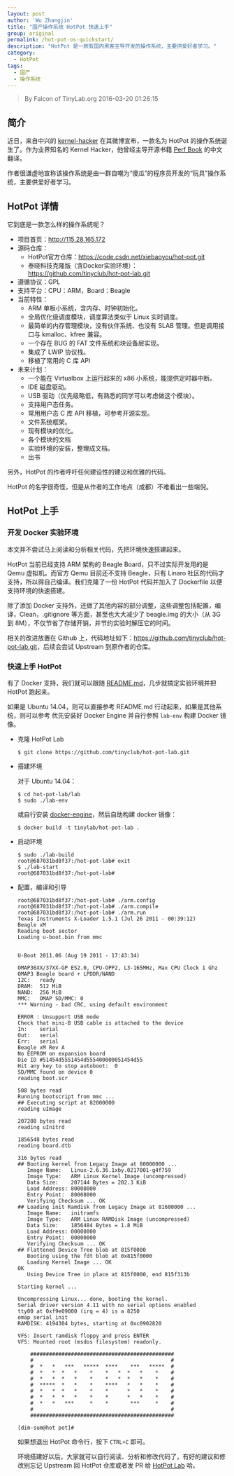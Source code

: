 ```yaml
---
layout: post
author: 'Wu Zhangjin'
title: "国产操作系统 HotPot 快速上手"
group: original
permalink: /hot-pot-os-quickstart/
description: "HotPot 是一款有国内黑客主导开发的操作系统，主要供爱好者学习。"
category:
  - HotPot
tags:
  - 国产
  - 操作系统
---
```


> By Falcon of TinyLab.org
> 2016-03-20 01:26:15

## 简介

近日，来自中兴的 [kernel-hacker](http://weibo.com/u/2472448382) 在其微博宣布，一款名为 HotPot 的操作系统诞生了。作为业界知名的 Kernel Hacker，他曾经主导开源书籍 [Perf Book](https://www.kernel.org/pub/linux/kernel/people/paulmck/perfbook/perfbook.html) 的中文翻译。

作者很谦虚地宣称该操作系统是由一群自嘲为“傻瓜”的程序员开发的“玩具”操作系统，主要供爱好者学习。

## HotPot 详情

它到底是一款怎么样的操作系统呢？

* 项目首页：<http://115.28.165.172>
* 源码仓库：
    * HotPot官方仓库：https://code.csdn.net/xiebaoyou/hot-pot.git
    * 泰晓科技克隆版（含Docker实验环境）：<https://github.com/tinyclub/hot-pot-lab.git>
* 遵循协议：GPL
* 支持平台：CPU：ARM，Board：Beagle
* 当前特性：
    * ARM 单板小系统，含内存、时钟初始化。
    * 全局优化级调度模块，调度算法类似于 Linux 实时调度。
    * 最简单的内存管理模块，没有伙伴系统、也没有 SLAB 管理。但是调用接口与 kmalloc、kfree 兼容。
    * 一个存在 BUG 的 FAT 文件系统和块设备层实现。
    * 集成了 LWIP 协议栈。
    * 移植了常用的 C 库 API
* 未来计划：
    * 一个能在 Virtualbox 上运行起来的 x86 小系统，能提供定时器中断。
    * IDE 磁盘驱动。
    * USB 驱动（优先级略低，有熟悉的同学可以考虑做这个模块）。
    * 支持用户态任务。
    * 常用用户态 C 库 API 移植，可参考开源实现。
    * 文件系统框架。
    * 现有模块的优化。
    * 各个模块的文档
    * 实验环境的安装，整理成文档。
    * 出书

另外，HotPot 的作者呼吁任何建设性的建议和优雅的代码。

HotPot 的名字很奇怪，但是从作者的工作地点（成都）不难看出一些端倪。

## HotPot 上手

### 开发 Docker 实验环境

本文并不尝试马上阅读和分析相关代码，先把环境快速搭建起来。

HotPot 当前已经支持 ARM 架构的 Beagle Board，只不过实际开发用的是 Qemu 虚拟机。而官方 Qemu 目前还不支持 Beagle，只有 Linaro 社区的代码才支持，所以得自己编译。我们克隆了一份 HotPot 代码并加入了 Dockerfile 以便支持环境的快速搭建。

除了添加 Docker 支持外，还做了其他内容的部分调整，这些调整包括配置，编译，Clean，.gitignore 等方面，甚至也大大减少了 beagle.img 的大小（从 3G 到 8M），不仅节省了存储开销，并节约实验时解压它的时间。

相关的改进放置在 Github 上，代码地址如下：<https://github.com/tinyclub/hot-pot-lab.git>，后续会尝试 Upstream 到原作者的仓库。

### 快速上手 HotPot

有了 Docker 支持，我们就可以跟随 [README.md](https://github.com/tinyclub/hot-pot-lab/blob/master/README.md)，几步就搞定实验环境并把 HotPot 跑起来。

如果是 Ubuntu 14.04，则可以直接参考 README.md 行动起来，如果是其他系统，则可以参考 优先安装好 Docker Engine 并自行参照 `lab-env` 构建 Docker 镜像。

* 克隆 HotPot Lab

      $ git clone https://github.com/tinyclub/hot-pot-lab.git

* 搭建环境

  对于 Ubuntu 14.04：

      $ cd hot-pot-lab/lab
      $ sudo ./lab-env

  或自行安装 [docker-engine](https://docs.docker.com/engine/installation/linux/)，然后自助构建 docker 镜像：

      $ docker build -t tinylab/hot-pot-lab .

* 启动环境

      $ sudo ./lab-build
      root@687031bd8f37:/hot-pot-lab# exit
      $ ./lab-start
      root@687031bd8f37:/hot-pot-lab#

* 配置，编译和引导

      root@687031bd8f37:/hot-pot-lab# ./arm.config
      root@687031bd8f37:/hot-pot-lab# ./arm.compile
      root@687031bd8f37:/hot-pot-lab# ./arm.run
      Texas Instruments X-Loader 1.5.1 (Jul 26 2011 - 00:39:12)
      Beagle xM
      Reading boot sector
      Loading u-boot.bin from mmc


      U-Boot 2011.06 (Aug 19 2011 - 17:43:34)

      OMAP36XX/37XX-GP ES2.0, CPU-OPP2, L3-165MHz, Max CPU Clock 1 Ghz
      OMAP3 Beagle board + LPDDR/NAND
      I2C:   ready
      DRAM:  512 MiB
      NAND:  256 MiB
      MMC:   OMAP SD/MMC: 0
      *** Warning - bad CRC, using default environment

      ERROR : Unsupport USB mode
      Check that mini-B USB cable is attached to the device
      In:    serial
      Out:   serial
      Err:   serial
      Beagle xM Rev A
      No EEPROM on expansion board
      Die ID #51454d5551454d555400000051454d55
      Hit any key to stop autoboot:  0
      SD/MMC found on device 0
      reading boot.scr

      508 bytes read
      Running bootscript from mmc ...
      ## Executing script at 82000000
      reading uImage

      207208 bytes read
      reading uInitrd

      1856548 bytes read
      reading board.dtb

      316 bytes read
      ## Booting kernel from Legacy Image at 80000000 ...
         Image Name:   Linux-2.6.36.1xby.0217001-g4f759
         Image Type:   ARM Linux Kernel Image (uncompressed)
         Data Size:    207144 Bytes = 202.3 KiB
         Load Address: 80008000
         Entry Point:  80008000
         Verifying Checksum ... OK
      ## Loading init Ramdisk from Legacy Image at 81600000 ...
         Image Name:   initramfs
         Image Type:   ARM Linux RAMDisk Image (uncompressed)
         Data Size:    1856484 Bytes = 1.8 MiB
         Load Address: 00000000
         Entry Point:  00000000
         Verifying Checksum ... OK
      ## Flattened Device Tree blob at 815f0000
         Booting using the fdt blob at 0x815f0000
         Loading Kernel Image ... OK
      OK
         Using Device Tree in place at 815f0000, end 815f313b

      Starting kernel ...

      Uncompressing Linux... done, booting the kernel.
      Serial driver version 4.11 with no serial options enabled
      tty00 at 0xf9e09000 (irq = 4) is a 8250
      omap_serial_init
      RAMDISK: 4194304 bytes, starting at 0xc0902820

      VFS: Insert ramdisk floppy and press ENTER
      VFS: Mounted root (msdos filesystem) readonly.

          ##############################################
          #                                            #
          #  *   *   ***   *****  ****    ***   *****  #
          #  *   *  *   *    *    *   *  *   *    *    #
          #  *   *  *   *    *    *   *  *   *    *    #
          #  *****  *   *    *    ****   *   *    *    #
          #  *   *  *   *    *    *      *   *    *    #
          #  *   *  *   *    *    *      *   *    *    #
          #  *   *   ***     *    *       ***     *    #
          #                                            #
          ##############################################

      [dim-sum@hot pot]#

  如果想退出 HotPot 命令行，按下 `CTRL+C` 即可。

  环境搭建好以后，大家就可以自行阅读、分析和修改代码了，有好的建议和修改别忘记 Upstream 回 HotPot 仓库或者发 PR 给 [HotPot Lab](https://github.com/tinyclub/hot-pot-lab.git) 哈。
